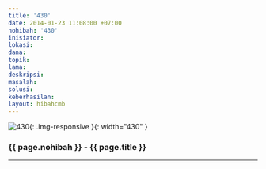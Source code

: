```yaml
---
title: '430'
date: 2014-01-23 11:08:00 +07:00
nohibah: '430'
inisiator:
lokasi:
dana:
topik:
lama:
deskripsi:
masalah:
solusi:
keberhasilan:
layout: hibahcmb
---
```


![430](/static/img/hibahcmb/430.png){: .img-responsive }{: width="430" }

### {{ page.nohibah }} - {{ page.title }}

---
